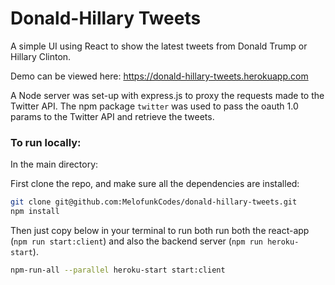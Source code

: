# Donald-Hillary Tweets

A simple UI using React to show the latest tweets from Donald Trump or Hillary Clinton.

Demo can be viewed here: https://donald-hillary-tweets.herokuapp.com

A Node server was set-up with 
express.js to proxy the requests made to the Twitter API. The npm package `twitter` was used
to pass the oauth 1.0 params to the Twitter API and retrieve the tweets. 

### To run locally:

In the main directory:

First clone the repo, and make sure all the dependencies are installed:
```bash
git clone git@github.com:MelofunkCodes/donald-hillary-tweets.git
npm install
```

Then just copy below in your terminal to run both run both the react-app (`npm run start:client`)
 and also the backend server (`npm run heroku-start`).
 ```bash
npm-run-all --parallel heroku-start start:client
```